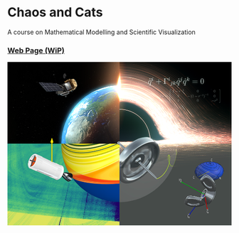 # Chaos and Cats
A course on Mathematical Modelling and Scientific Visualization

### [Web Page (WiP)](https://eltaurus-lt.github.io/ChaosAndCats/en/program.html)

![Chaos and Cats](imgs/splash.png)
